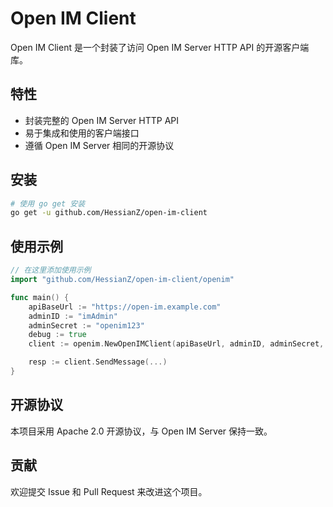 # Open IM Client

Open IM Client 是一个封装了访问 Open IM Server HTTP API 的开源客户端库。

## 特性

- 封装完整的 Open IM Server HTTP API
- 易于集成和使用的客户端接口
- 遵循 Open IM Server 相同的开源协议

## 安装

```bash
# 使用 go get 安装
go get -u github.com/HessianZ/open-im-client
```

## 使用示例

```go
// 在这里添加使用示例
import "github.com/HessianZ/open-im-client/openim"

func main() {
    apiBaseUrl := "https://open-im.example.com"
    adminID := "imAdmin"
    adminSecret := "openim123"
    debug := true
    client := openim.NewOpenIMClient(apiBaseUrl, adminID, adminSecret, debug)

    resp := client.SendMessage(...)
}

```

## 开源协议

本项目采用 Apache 2.0 开源协议，与 Open IM Server 保持一致。

## 贡献

欢迎提交 Issue 和 Pull Request 来改进这个项目。
